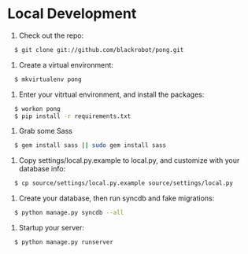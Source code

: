 # Local Development

1.  Check out the repo:
```bash
  $ git clone git://github.com/blackrobot/pong.git
```

1.  Create a virtual environment:
```bash
  $ mkvirtualenv pong
```

1.  Enter your vitrtual environment, and install the packages:
```bash
  $ workon pong
  $ pip install -r requirements.txt
```

1.  Grab some Sass
```bash
  $ gem install sass || sudo gem install sass
```

1.  Copy settings/local.py.example to local.py, and customize with your
database info:
```bash
  $ cp source/settings/local.py.example source/settings/local.py
```

1.  Create your database, then run syncdb and fake migrations:
```bash
  $ python manage.py syncdb --all
```

1.  Startup your server:
```bash
  $ python manage.py runserver
```
